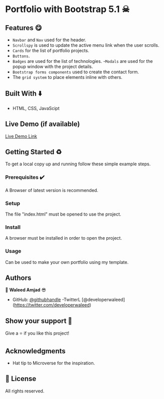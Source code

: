 # Portfolio with Bootstrap 5.1 ☠

## Features 😋
- `Navbar` and `Nav` used for the header.
- `Scrollspy` is used to update the active menu link when the user scrolls.
- `Cards` for the list of portfolio projects.
- `Buttons`.
- `Badges` are used for the list of technologies.
-`Modals` are used  for the popup window with the project details.
- `Bootstrap forms components` used to create the contact form.
- The `grid system` to place elements inline with others.

## Built With ⬇️

- HTML, CSS, JavaScipt

## Live Demo (if available)

[Live Demo Link](caasperr.github.io)


## Getting Started ♻️

To get a local copy up and running follow these simple example steps.

### Prerequisites ✔️
A Browser of latest version is recommended.

### Setup
The file "index.html" must be opened to use the project.

### Install
A browser must be installed in order to open the project.

### Usage
Can be used to make your own portfolio using my template.

## Authors

👤 **Waleed Amjad** 😎

- GitHub: [@githubhandle](https://github.com/caasperr)
-TwitterL [@developerwaleed] (https://twitter.com/developerwaleed)

## Show your support 🌟

Give a ⭐️ if you like this project!

## Acknowledgments

- Hat tip to Microverse for the inspiration.


## 📝 License

All rights reserved.

